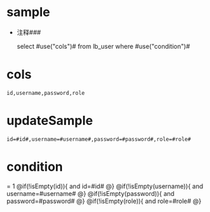 sample
===
* 注释###

    select #use("cols")# from lb_user  where  #use("condition")#

cols
===
	id,username,password,role

updateSample
===

	id=#id#,username=#username#,password=#password#,role=#role#

condition
===
= 1
    @if(!isEmpty(id)){
     and id=#id#
    @}
    @if(!isEmpty(username)){
     and username=#username#
    @}
    @if(!isEmpty(password)){
     and password=#password#
    @}
    @if(!isEmpty(role)){
     and role=#role#
    @}
